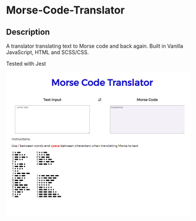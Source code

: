 # Morse-Code-Translator

## Description

A translator translating text to Morse code and back again. Built in Vanilla JavaScript, HTML and SCSS/CSS.

Tested with Jest

<img src="2022-06-16 (7).png"/>

